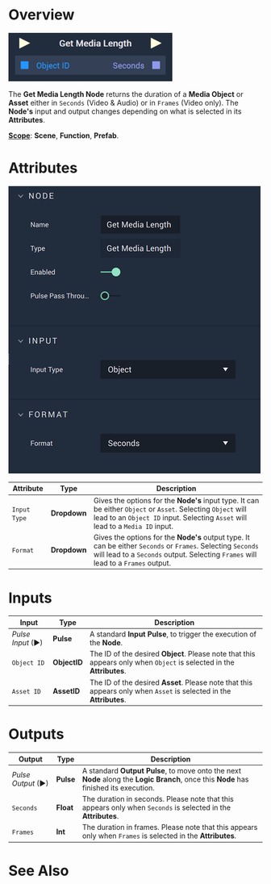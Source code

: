 # Overview

![The Get Media Length Node when Object and Seconds are selected in the Attributes.](../../../.gitbook/assets/getmedialengthnode.png)

The **Get Media Length Node** returns the duration of a **Media Object** or **Asset** either in `Seconds` (Video & Audio) or in `Frames` (Video only). The **Node's** input and output changes depending on what is selected in its **Attributes**.

[**Scope**](../../overview.md#scopes): **Scene**, **Function**, **Prefab**.

# Attributes

![The Get Media Length Node Attributes.](../../../.gitbook/assets/getmedialengthatts.png)

|Attribute|Type|Description|
|---|---|---|
|`Input Type`|**Dropdown**|Gives the options for the **Node's** input type. It can be either `Object` or `Asset`. Selecting `Object` will lead to an `Object ID` input. Selecting `Asset` will lead to a `Media ID` input.|
|`Format`|**Dropdown**|Gives the options for the **Node's** output type. It can be either `Seconds` or `Frames`. Selecting `Seconds` will lead to a `Seconds` output. Selecting `Frames` will lead to a `Frames` output.|

# Inputs

|Input|Type|Description|
|---|---|---|
|*Pulse Input* (►)|**Pulse**|A standard **Input Pulse**, to trigger the execution of the **Node**.|
|`Object ID`|**ObjectID**|The ID of the desired **Object**. Please note that this appears only when `Object` is selected in the **Attributes**.|
|`Asset ID`|**AssetID**|The ID of the desired **Asset**. Please note that this appears only when `Asset` is selected in the **Attributes**.|

# Outputs

|Output|Type|Description|
|---|---|---|
|*Pulse Output* (►)|**Pulse**|A standard **Output Pulse**, to move onto the next **Node** along the **Logic Branch**, once this **Node** has finished its execution.|
|`Seconds`|**Float**|The duration in seconds. Please note that this appears only when `Seconds` is selected in the **Attributes**.|
|`Frames`|**Int**|The duration in frames. Please note that this appears only when `Frames` is selected in the **Attributes**.

# See Also




